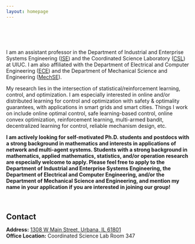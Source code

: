```yaml
---
layout: homepage
---
```


<br>
<br>
<br>

I am an assistant professor in the Department of Industrial and Enterprise Systems Engineering ([ISE](https://ise.illinois.edu/)) and  the Coordinated Science Laboratory ([CSL](https://csl.illinois.edu/)) at UIUC. I am also affiliated with the Department of Electrical and Computer Engineering ([ECE](https://ece.illinois.edu/)) and the Department of Mechanical Science and Engineering ([MechSE](https://mechse.illinois.edu/)).



My research lies in the intersection of statistical/reinforcement learning, control, and optimization. I am especially interested in online and/or distributed learning for control and optimization with safety & optimality guarantees, with applications in smart grids and smart cities. Things I work on include online optimal control, safe learning-based control, online convex optimization, reinforcement learning, multi-armed bandit, decentralized learning for control, reliable mechanism design, etc.



**I am actively looking for self-motivated Ph.D. students and postdocs with a strong background in mathematics and interests in applications of network and multi-agent systems. Students with a strong background in mathematics, applied mathematics, statistics, and/or operation research are especially welcome to apply. Please feel free to apply to the Department of Industrial and Enterprise Systems Engineering, the Department of Electrical and Computer Engineering, and/or the Department of Mechanical Science and Engineering, and mention my name in your application if you are interested in joining our group!**


<!--
postdoc in the Department of Computing + Mathematical Sciences at the California Institute of Technology. I am fortunate to work with [Prof. Adam Wierman](https://adamwierman.com/). I received my PhD in Applied Math at [Harvard University](https://www.seas.harvard.edu/applied-mathematics) in 2021, where I was fortunate to be advised by [Prof. Na Li](https://nali.seas.harvard.edu/). Besides, I received my master degree at Harvard and my bachelor degree at the [University of Science and Technology of China (USTC)](http://en.ustc.edu.cn/), both in Applied Math. My other research experiences include one year as a postdoc at the [University of Illinois Urbana-Champaign (UIUC)](https://ise.illinois.edu/) in 2021-2022, where I was fortunate to work with [Prof. Jeff Shamma](https://ise.illinois.edu/directory/profile/jshamma); and summer research internship at [MIT-IBM Watson AI Lab](https://mitibmwatsonailab.mit.edu/) in 2020, working with [Subhro Das](https://researcher.watson.ibm.com/researcher/view.php?person=ibm-Subhro.Das).
-->



<!--
{% include_relative _includes/news.md %}
-->

<h1 id="contact"></h1>

<h2 style="margin: 60px 0px 10px;">Contact</h2>

<p><strong>Address:</strong> <a href="https://goo.gl/maps/QsVs7zNRu6NoJjKd6">1308 W Main Street, Urbana, IL 61801</a>
<br />
<strong>Office Location:</strong> Coordinated Science Lab Room 347
